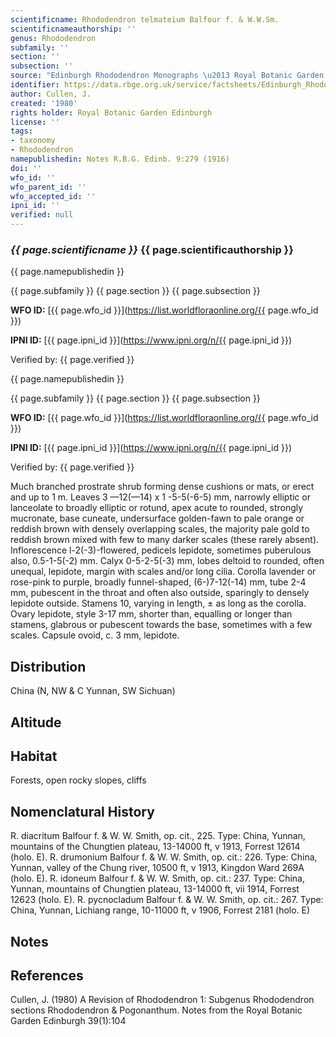 ```yaml
---
scientificname: Rhododendron telmateium Balfour f. & W.W.Sm.
scientificnameauthorship: ''
genus: Rhododendron
subfamily: ''
section: ''
subsection: ''
source: "Edinburgh Rhododendron Monographs \u2013 Royal Botanic Garden Edinburgh"
identifier: https://data.rbge.org.uk/service/factsheets/Edinburgh_Rhododendron_Monographs.xhtml
author: Cullen, J.
created: '1980'
rights holder: Royal Botanic Garden Edinburgh
license: ''
tags:
- taxonomy
- Rhododendron
namepublishedin: Notes R.B.G. Edinb. 9:279 (1916)
doi: ''
wfo_id: ''
wfo_parent_id: ''
wfo_accepted_id: ''
ipni_id: ''
verified: null
---
```

### _{{ page.scientificname }}_ {{ page.scientificauthorship }}
 {{ page.namepublishedin }}

{{ page.subfamily }} {{ page.section }} {{ page.subsection }}

**WFO ID:** [{{ page.wfo_id }}](https://list.worldfloraonline.org/{{ page.wfo_id }})

**IPNI ID:** [{{ page.ipni_id }}](https://www.ipni.org/n/{{ page.ipni_id }})

Verified by: {{ page.verified }}

 {{ page.namepublishedin }}

{{ page.subfamily }} {{ page.section }} {{ page.subsection }}

**WFO ID:** [{{ page.wfo_id }}](https://list.worldfloraonline.org/{{ page.wfo_id }})

**IPNI ID:** [{{ page.ipni_id }}](https://www.ipni.org/n/{{ page.ipni_id }})

Verified by: {{ page.verified }}



Much branched prostrate shrub forming dense cushions or mats, or erect and up to 1 m. Leaves 3 —12(—14) x 1 -5-5(-6-5) mm, narrowly elliptic or lanceolate to broadly elliptic or rotund, apex acute to rounded, strongly mucronate, base cuneate, undersurface golden-fawn to pale orange or reddish brown with densely overlapping scales, the majority pale gold to reddish brown mixed with few to many darker scales (these rarely absent). Inflorescence l-2(-3)-flowered, pedicels lepidote, sometimes puberulous also, 0.5-1-5(-2) mm. Calyx 0-5-2-5(-3) mm, lobes deltoid to rounded, often unequal, lepidote, margin with scales and/or long cilia. Corolla lavender or rose-pink to purple, broadly funnel-shaped, (6-)7-12(-14) mm, tube 2-4 mm, pubescent in the throat and often also outside, sparingly to densely lepidote outside. Stamens 10, varying in length, ± as long as the corolla. Ovary lepidote, style 3-17 mm, shorter than, equalling or longer than stamens, glabrous or pubescent towards the base, sometimes with a few scales. Capsule ovoid, c. 3 mm, lepidote.

## Distribution
China (N, NW & C Yunnan, SW Sichuan)

## Altitude


## Habitat
Forests, open rocky slopes, cliffs

## Nomenclatural History
R. diacritum Balfour f. & W. W. Smith, op. cit., 225. Type: China, Yunnan, mountains of the Chungtien plateau, 13-14000 ft, v 1913, Forrest 12614 (holo. E). R. drumonium Balfour f. & W. W. Smith, op. cit.: 226. Type: China, Yunnan, valley of the Chung river, 10500 ft, v 1913, Kingdon Ward 269A (holo. E). R. idoneum Balfour f. & W. W. Smith, op. cit.: 237. Type: China, Yunnan, mountains of Chungtien plateau, 13-14000 ft, vii 1914, Forrest 12623 (holo. E). R. pycnocladum Balfour f. & W. W. Smith, op. cit.: 267. Type: China, Yunnan, Lichiang range, 10-11000 ft, v 1906, Forrest 2181 (holo. E)
                       
## Notes


## References

Cullen, J. (1980) A Revision of Rhododendron 1: Subgenus Rhododendron sections Rhododendron & Pogonanthum. Notes from the Royal Botanic Garden Edinburgh 39(1):104
